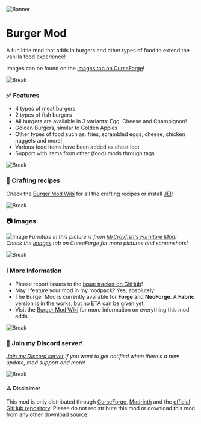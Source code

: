 ![Banner](https://i.postimg.cc/7hLnN1WK/Burger-Mod-Banner.png)
# Burger Mod
A fun little mod that adds in burgers and other types of food to extend the vanilla food experience!

Images can be found on the [images tab on CurseForge](https://www.curseforge.com/minecraft/mc-mods/autovws-burger-mod/screenshots)!

![Break](https://i.postimg.cc/J0dGdpgm/break.png)
### ✅ Features
* 4 types of meat burgers
* 2 types of fish burgers
* All burgers are available in 3 variants: Egg, Cheese and Champignon!
* Golden Burgers, similar to Golden Apples
* Other types of food such as: fries, scrambled eggs, cheese, chicken nuggets and more!
* Various food items have been added as chest loot
* Support with items from other (food) mods through tags

![Break](https://i.postimg.cc/J0dGdpgm/break.png)
### 🔨 Crafting recipes
Check the [Burger Mod Wiki](https://github.com/Autovw/BurgerMod/wiki/Crafting-Recipes) for all the crafting recipes or install [JEI](https://www.curseforge.com/minecraft/mc-mods/jei)!

![Break](https://i.postimg.cc/J0dGdpgm/break.png)
### 📷 Images
![Image](https://i.postimg.cc/hvxTsC0b/Burger-Mod-Picture1.png)
*Furniture in this picture is from [MrCrayfish's Furniture Mod](https://www.curseforge.com/minecraft/mc-mods/mrcrayfish-furniture-mod)!* \
*Check the [Images](https://www.curseforge.com/minecraft/mc-mods/autovws-burger-mod/screenshots) tab on CurseForge for more pictures and screenshots!*

![Break](https://i.postimg.cc/J0dGdpgm/break.png)
### ℹ More Information
* Please report issues to the [issue tracker on GitHub](https://github.com/Autovw/BurgerMod/issues)!
* May I feature your mod in my modpack? Yes, absolutely!
* The Burger Mod is currently available for **Forge** and **NeoForge**. A **Fabric** version is in the works, but no ETA can be given yet.
* Visit the [Burger Mod Wiki](https://github.com/Autovw/BurgerMod/wiki) for more information on everything this mod adds.

![Break](https://i.postimg.cc/J0dGdpgm/break.png)
### 💬 Join my Discord server!
*[Join my Discord server](https://discord.gg/KP3BBatuw5) if you want to get notified when there's a new update, mod support and more!*

![Break](https://i.postimg.cc/J0dGdpgm/break.png)
#### ⚠️ Disclaimer
This mod is only distributed through [CurseForge](https://www.curseforge.com/minecraft/mc-mods/autovws-burger-mod), [Modrinth](https://modrinth.com/mod/burger-mod) and the [official GitHub repository](https://github.com/Autovw/BurgerMod/releases).
Please do not redistribute this mod or download this mod from any other download source.
